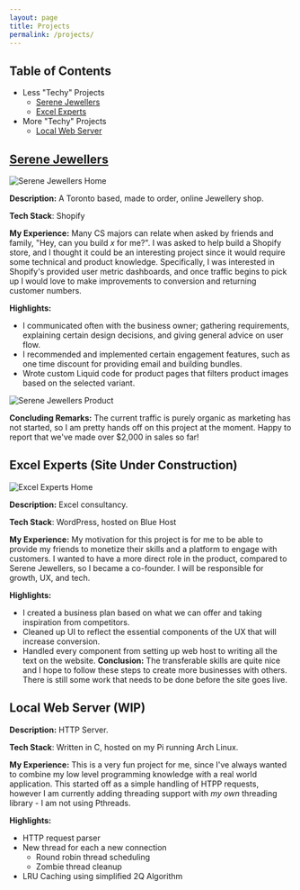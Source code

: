 ```yaml
---
layout: page
title: Projects
permalink: /projects/
---
```

## Table of Contents
- Less "Techy" Projects
	- [Serene Jewellers](#serene-jewellers)
	- [Excel Experts](#excel-experts)
- More "Techy" Projects
	- [Local Web Server](#local-web-server)

## [Serene Jewellers](https://serenejewellers.com/)

![Serene Jewellers Home](/assets/images/sj_home.png)

**Description:** A Toronto based, made to order, online Jewellery shop.

**Tech Stack**: Shopify

**My Experience:** Many CS majors can relate when asked by friends and family, "Hey, can you build *x* for me?". I was asked to help build a Shopify store, and I thought it could be an interesting project since it would require some technical and product knowledge. Specifically, I was interested in Shopify's provided user metric dashboards, and once traffic begins to pick up I would love to make improvements to conversion and returning customer numbers.

**Highlights:**
- I communicated often with the business owner; gathering requirements, explaining certain design decisions, and giving general advice on user flow. 
- I recommended and implemented certain engagement features, such as one time discount for providing email and building bundles.
- Wrote custom Liquid code for product pages that filters product images based on the selected variant.

![Serene Jewellers Product](/assets/images/sj_product.png)

**Concluding Remarks:** The current traffic is purely organic as marketing has not started, so I am pretty hands off on this project at the moment. Happy to report that we've made over $2,000 in sales so far!
## Excel Experts (Site Under Construction)

![Excel Experts Home](/assets/images/ee_home.png)

**Description:** Excel consultancy.

**Tech Stack**: WordPress, hosted on Blue Host

**My Experience:** My motivation for this project is for me to be able to provide my friends to monetize their skills and a platform to engage with customers. I wanted to have a more direct role in the product, compared to Serene Jewellers, so I became a co-founder. I will be responsible for growth, UX, and tech.

**Highlights:**
- I created a business plan based on what we can offer and taking inspiration from competitors.
- Cleaned up UI to reflect the essential components of the UX that will increase conversion.
- Handled every component from setting up web host to writing all the text on the website.
**Conclusion:** The transferable skills are quite nice and I hope to follow these steps to create more businesses with others. There is still some work that needs to be done before the site goes live.

## Local Web Server (WIP)

**Description:** HTTP Server.

**Tech Stack**: Written in C, hosted on my Pi running Arch Linux.

**My Experience:** This is a very fun project for me, since I've always wanted to combine my low level programming knowledge with a real world application. This started off as a simple handling of HTPP requests, however I am currently adding threading support with *my own* threading library - I am not using Pthreads.

**Highlights:**
- HTTP request parser
- New thread for each a new connection
	- Round robin thread scheduling
	- Zombie thread cleanup
- LRU Caching using simplified 2Q Algorithm